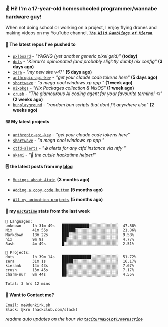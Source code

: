 ### ✌️ Hi! I'm a 17-year-old homeschooled programmer/wannabe hardware guy!

When not doing school or working on a project, I enjoy flying drones and making videos on my YouTube channel, [**_`The Wild Ramblings of Kieran`_**](https://youtube.com/@kieran.rambles).

#### 👷 The latest repos I've pushed to

- [`pxlboard`](https://github.com/taciturnaxolotl/pxlboard) - _"YAGNG (yet another generic pixel grid)"_ **(today)**
- [`dots`](https://github.com/taciturnaxolotl/dots) - _"Kieran's opinionated (and probably slightly dumb) nix config"_ **(3 days ago)**
- [`zera`](https://github.com/taciturnaxolotl/zera) - _"my new site v4?"_ **(5 days ago)**
- [`anthropic-api-key`](https://github.com/taciturnaxolotl/anthropic-api-key) - _"get your claude code tokens here"_ **(5 days ago)**
- [`shortwave`](https://github.com/taciturnaxolotl/shortwave) - _"a mega cool windows xp app "_ **(1 week ago)**
- [`nixpkgs`](https://github.com/NixOS/nixpkgs) - _"Nix Packages collection & NixOS"_ **(1 week ago)**
- [`crush`](https://github.com/charmbracelet/crush) - _"The glamourous AI coding agent for your favourite terminal 💘"_ **(2 weeks ago)**
- [`bunplayground`](https://github.com/taciturnaxolotl/bunplayground) - _"random bun scripts that dont fit anywhere else"_ **(2 weeks ago)**

#### ⌨️ My latest projects

- [`anthropic-api-key`](https://github.com/taciturnaxolotl/anthropic-api-key) - _"get your claude code tokens here"_
- [`shortwave`](https://github.com/taciturnaxolotl/shortwave) - _"a mega cool windows xp app "_
- [`ctfd-alerts`](https://github.com/taciturnaxolotl/ctfd-alerts) - _"⛳ alerts for any ctfd instance via ntfy "_
- [`akami`](https://github.com/taciturnaxolotl/akami) - _"🌷 the cutsie hackatime helper!"_

#### 🗒️ the latest posts from my [blog](https://dunkirk.sh)

- [`Musings about Atuin`](https://dunkirk.sh/blog/atuin/) **(3 months ago)**

- [`Adding a copy code button`](https://dunkirk.sh/blog/adding-a-copy-button/) **(5 months ago)**

- [`All my animation projects`](https://dunkirk.sh/blog/my-animations/) **(5 months ago)**



#### 📡 my [_`hackatime`_](https://waka.hackclub.com) stats from the last week

```text
💾 Languages:
unknown     1h 31m 49s   ████████████░░░░░░░░░░░░░  47.88%
Nix         41m 55s      ██████░░░░░░░░░░░░░░░░░░░  21.86%
Markdown    18m 22s      ███░░░░░░░░░░░░░░░░░░░░░░  9.58%
nix         9m 9s        ██░░░░░░░░░░░░░░░░░░░░░░░  4.77%
Bash        4m 49s       █░░░░░░░░░░░░░░░░░░░░░░░░  2.51%

💼 Projects:
dots        1h 39m 14s   █████████████░░░░░░░░░░░░  51.72%
zera        31m 1s       █████░░░░░░░░░░░░░░░░░░░░  16.17%
kierank     14m 43s      ██░░░░░░░░░░░░░░░░░░░░░░░  7.67%
crush       13m 45s      ██░░░░░░░░░░░░░░░░░░░░░░░  7.17%
charm-nur   8m 44s       ██░░░░░░░░░░░░░░░░░░░░░░░  4.55%

Total: 3 hrs 12 mins
```

#### 📮 Want to Contact me?

```text
Email: me@dunkirk.sh
Slack: @krn (hackclub.com/slack)
```

_readme auto updates on the hour via [**`taciturnaxolotl/markscribe`**](https://github.com/taciturnaxolotl/markscribe)_
